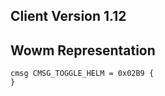 ## Client Version 1.12

## Wowm Representation
```rust,ignore
cmsg CMSG_TOGGLE_HELM = 0x02B9 {
}

```
